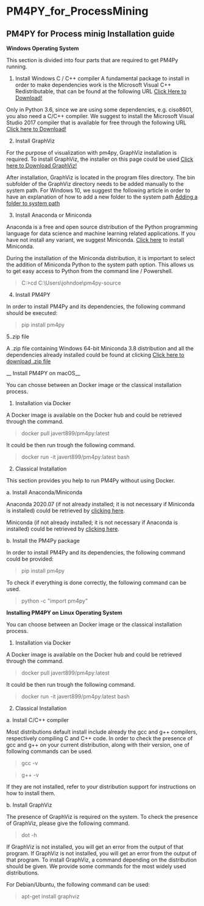 # PM4PY_for_ProcessMining

 ## PM4PY for Process minig Installation guide 
 
  __Windows Operating System__
  
  This section is divided into four parts that are required to get PM4Py running.
  
   1. Install Windows C / C++ compiler 
      A fundamental package to install in order to make dependencies work is the Microsoft Visual C++ Redistributable, that can be found at the following URL
  [Click Here to Download!](https://support.microsoft.com/en-us/help/2977003/the-latest-supported-visual-c-downloads)
  
  Only in Python 3.6, since we are using some dependencies, e.g. ciso8601, you also need a C/C++ compiler. We suggest to install the Microsoft Visual Studio 2017 compiler that is available for free through the following URL
  [Click here to Download!](https://visualstudio.microsoft.com/de/thank-you-downloading-visual-studio/?sku=Community&rel=15)
  
   2. Install GraphViz
    
   For the purpose of visualization with pm4py, GraphViz installation is required. To install GraphViz, the installer on this page could be used
   [Click here to Download GraphViz!](https://graphviz.org/download/)
   
   After installation, GraphViz is located in the program files directory. The bin subfolder of the GraphViz directory needs to be added manually to the system path. For Windows 10, we suggest the following article in order to have an explanation of how to add a new folder to the system path [Adding a folder to system path](https://stackoverflow.com/questions/44272416/how-to-add-a-folder-to-path-environment-variable-in-windows-10-with-screensho)
   
   3. Install Anaconda or Miniconda 
   
   Anaconda is a free and open source distribution of the Python programming language for data science and machine learning related applications. If you have not install any variant, we suggest Miniconda. [Click here]() to install Miniconda.
   
   During the installation of the Miniconda distribution, it is important to select the addition of Miniconda Python to the system path option. This allows us to get easy access to Python from the command line / Powershell.
   
   > C:\>cd C:\Users\johndoe\pm4py-source
  
  4. Install PM4PY

   In order to install PM4Py and its dependencies, the following command should be executed:
   
   >pip install pm4py
   
  5..zip file
  
  A .zip file containing Windows 64-bit Miniconda 3.8 distribution and all the dependencies already installed could be found at clicking
  [Click here to download .zip file](https://drive.google.com/file/d/1KzIntSeIPJrjSzsrD93MZHAW4au-Wbgm/view)
  
  __ Install PM4PY on macOS__
  
  You can chosse between an Docker image or the classical installation process.
  
  1. Installation via Docker
  
  A Docker image is available on the Docker hub and could be retrieved through the command.
  
  >docker pull javert899/pm4py:latest
  
  It could be then run trough the following command.
  
  >docker run -it javert899/pm4py:latest bash
  
  2. Classical Installation
  
  This section provides you help to run PM4Py without using Docker.
  
   a. Install Anaconda/Miniconda
  
   Anaconda 2020.07 (if not already installed; it is not necessary if Miniconda is installed) could be retrieved by [clicking here]().

   Miniconda (if not already installed; it is not necessary if Anaconda is installed) could be retrieved by [clicking here]().
   
   b. Install the PM4Py package
   
   In order to install PM4Py and its dependencies, the following command could be provided:
   
   >pip install pm4py
   
   To check if everything is done correctly, the following command can be used.
   
   >python -c "import pm4py"
   
   __Installing PM4PY on Linux Operating System__
   
   You can choose between an Docker image or the classical installation process.
   
   1. Installation via Docker
   
   A Docker image is available on the Docker hub and could be retrieved through the command.
   
   >docker pull javert899/pm4py:latest
   
   It could be then run trough the following command.
   
   >docker run -it javert899/pm4py:latest bash

   2. Classical Installation
   
   a. Install C/C++ compiler
   
   Most distributions default install include already the gcc and g++ compilers, respectively compiling C and C++ code. In order to check the presence of gcc and      g++ on your current distribution, along with their version, one of following commands can be used.
   
   >gcc -v
   
   >g++ -v
   
   If they are not installed, refer to your distribution support for instructions on how to install them.
   
   b. Install GraphViz
   
   The presence of GraphViz is required on the system. To check the presence of GraphViz, please give the following command.
   
   >dot -h
   
   If GraphViz is not installed, you will get an error from the output of that program. If GraphViz is not installed, you will get an error from the output of that    program. To install GraphViz, a command depending on the distribution should be given. We provide some commands for the most widely used distributions.

   For Debian/Ubuntu, the following command can be used:
   
   >apt-get install graphviz
   
   
  
  
 
 
